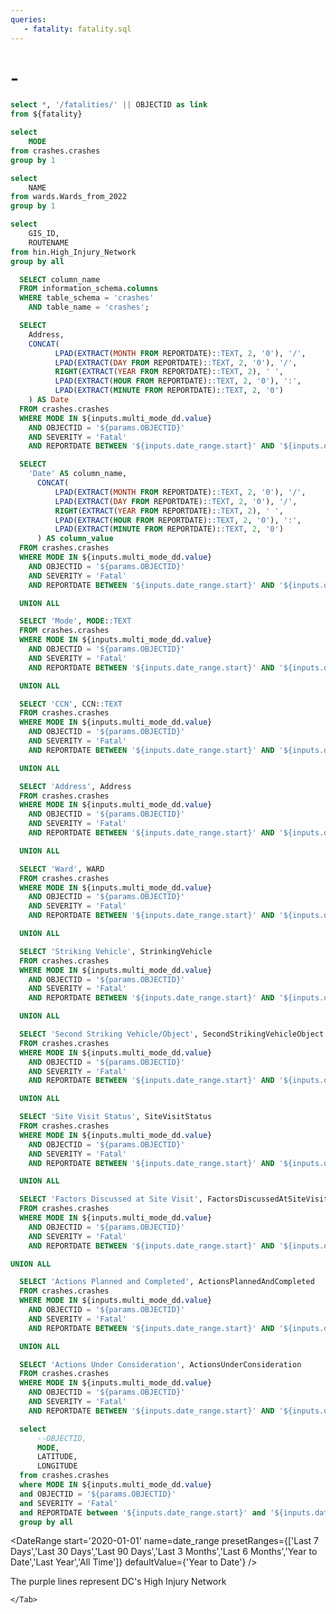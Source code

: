 ```yaml
---
queries:
   - fatality: fatality.sql
---
```


# <Value data={Tittle} column=Address/> - <Value data={Tittle} column=Date/>

```sql fatality_with_link
select *, '/fatalities/' || OBJECTID as link
from ${fatality}
```

```sql unique_mode
select 
    MODE
from crashes.crashes
group by 1
```

```sql unique_wards
select 
    NAME
from wards.Wards_from_2022
group by 1
```

```sql unique_hin
select 
    GIS_ID,
    ROUTENAME
from hin.High_Injury_Network
group by all
```

```sql columns
  SELECT column_name
  FROM information_schema.columns
  WHERE table_schema = 'crashes'
    AND table_name = 'crashes';
```

```sql Tittle
  SELECT 
    Address,
    CONCAT(
          LPAD(EXTRACT(MONTH FROM REPORTDATE)::TEXT, 2, '0'), '/', 
          LPAD(EXTRACT(DAY FROM REPORTDATE)::TEXT, 2, '0'), '/', 
          RIGHT(EXTRACT(YEAR FROM REPORTDATE)::TEXT, 2), ' ', 
          LPAD(EXTRACT(HOUR FROM REPORTDATE)::TEXT, 2, '0'), ':', 
          LPAD(EXTRACT(MINUTE FROM REPORTDATE)::TEXT, 2, '0')
    ) AS Date
  FROM crashes.crashes
  WHERE MODE IN ${inputs.multi_mode_dd.value}
    AND OBJECTID = '${params.OBJECTID}'
    AND SEVERITY = 'Fatal'
    AND REPORTDATE BETWEEN '${inputs.date_range.start}' AND '${inputs.date_range.end}'
```

```sql pivot_table
  SELECT 
    'Date' AS column_name, 
      CONCAT(
          LPAD(EXTRACT(MONTH FROM REPORTDATE)::TEXT, 2, '0'), '/', 
          LPAD(EXTRACT(DAY FROM REPORTDATE)::TEXT, 2, '0'), '/', 
          RIGHT(EXTRACT(YEAR FROM REPORTDATE)::TEXT, 2), ' ', 
          LPAD(EXTRACT(HOUR FROM REPORTDATE)::TEXT, 2, '0'), ':', 
          LPAD(EXTRACT(MINUTE FROM REPORTDATE)::TEXT, 2, '0')
      ) AS column_value
  FROM crashes.crashes
  WHERE MODE IN ${inputs.multi_mode_dd.value}
    AND OBJECTID = '${params.OBJECTID}'
    AND SEVERITY = 'Fatal'
    AND REPORTDATE BETWEEN '${inputs.date_range.start}' AND '${inputs.date_range.end}'

  UNION ALL

  SELECT 'Mode', MODE::TEXT
  FROM crashes.crashes
  WHERE MODE IN ${inputs.multi_mode_dd.value}
    AND OBJECTID = '${params.OBJECTID}'
    AND SEVERITY = 'Fatal'
    AND REPORTDATE BETWEEN '${inputs.date_range.start}' AND '${inputs.date_range.end}'

  UNION ALL

  SELECT 'CCN', CCN::TEXT
  FROM crashes.crashes
  WHERE MODE IN ${inputs.multi_mode_dd.value}
    AND OBJECTID = '${params.OBJECTID}'
    AND SEVERITY = 'Fatal'
    AND REPORTDATE BETWEEN '${inputs.date_range.start}' AND '${inputs.date_range.end}'

  UNION ALL

  SELECT 'Address', Address
  FROM crashes.crashes
  WHERE MODE IN ${inputs.multi_mode_dd.value}
    AND OBJECTID = '${params.OBJECTID}'
    AND SEVERITY = 'Fatal'
    AND REPORTDATE BETWEEN '${inputs.date_range.start}' AND '${inputs.date_range.end}'

  UNION ALL

  SELECT 'Ward', WARD
  FROM crashes.crashes
  WHERE MODE IN ${inputs.multi_mode_dd.value}
    AND OBJECTID = '${params.OBJECTID}'
    AND SEVERITY = 'Fatal'
    AND REPORTDATE BETWEEN '${inputs.date_range.start}' AND '${inputs.date_range.end}'

  UNION ALL

  SELECT 'Striking Vehicle', StrinkingVehicle
  FROM crashes.crashes
  WHERE MODE IN ${inputs.multi_mode_dd.value}
    AND OBJECTID = '${params.OBJECTID}'
    AND SEVERITY = 'Fatal'
    AND REPORTDATE BETWEEN '${inputs.date_range.start}' AND '${inputs.date_range.end}'

  UNION ALL

  SELECT 'Second Striking Vehicle/Object', SecondStrikingVehicleObject
  FROM crashes.crashes
  WHERE MODE IN ${inputs.multi_mode_dd.value}
    AND OBJECTID = '${params.OBJECTID}'
    AND SEVERITY = 'Fatal'
    AND REPORTDATE BETWEEN '${inputs.date_range.start}' AND '${inputs.date_range.end}'

  UNION ALL

  SELECT 'Site Visit Status', SiteVisitStatus
  FROM crashes.crashes
  WHERE MODE IN ${inputs.multi_mode_dd.value}
    AND OBJECTID = '${params.OBJECTID}'
    AND SEVERITY = 'Fatal'
    AND REPORTDATE BETWEEN '${inputs.date_range.start}' AND '${inputs.date_range.end}'

  UNION ALL

  SELECT 'Factors Discussed at Site Visit', FactorsDiscussedAtSiteVisit
  FROM crashes.crashes
  WHERE MODE IN ${inputs.multi_mode_dd.value}
    AND OBJECTID = '${params.OBJECTID}'
    AND SEVERITY = 'Fatal'
    AND REPORTDATE BETWEEN '${inputs.date_range.start}' AND '${inputs.date_range.end}'

UNION ALL

  SELECT 'Actions Planned and Completed', ActionsPlannedAndCompleted
  FROM crashes.crashes
  WHERE MODE IN ${inputs.multi_mode_dd.value}
    AND OBJECTID = '${params.OBJECTID}'
    AND SEVERITY = 'Fatal'
    AND REPORTDATE BETWEEN '${inputs.date_range.start}' AND '${inputs.date_range.end}'

  UNION ALL

  SELECT 'Actions Under Consideration', ActionsUnderConsideration
  FROM crashes.crashes
  WHERE MODE IN ${inputs.multi_mode_dd.value}
    AND OBJECTID = '${params.OBJECTID}'
    AND SEVERITY = 'Fatal'
    AND REPORTDATE BETWEEN '${inputs.date_range.start}' AND '${inputs.date_range.end}';
```

```sql incidents
  select
      --OBJECTID,
      MODE,
      LATITUDE,
      LONGITUDE
  from crashes.crashes
  where MODE IN ${inputs.multi_mode_dd.value}
  and OBJECTID = '${params.OBJECTID}'
  and SEVERITY = 'Fatal'
  and REPORTDATE between '${inputs.date_range.start}' and '${inputs.date_range.end}'
  group by all
```

<DateRange
  start='2020-01-01'
  name=date_range
  presetRanges={['Last 7 Days','Last 30 Days','Last 90 Days','Last 3 Months','Last 6 Months','Year to Date','Last Year','All Time']}
  defaultValue={'Year to Date'}
/>

<Dropdown
    data={unique_mode} 
    name=multi_mode_dd
    value=MODE
    title="Select Mode"
    multiple=true
    selectAllByDefault=true
/>

<!---
<ButtonGroup
    data={unique_mode}
    name=multi_mode
    value=MODE
    defaultValue="Driver"
/>
-->
<Tabs fullWidth=true>
    <Tab label="Placeholder 1">
    <Grid cols=2>
        <BaseMap
          height=445
          startingZoom=17
          title="Fatality Location"
          >
          <Points data={incidents} lat=LATITUDE long=LONGITUDE value=MODE pointName=MODE colorPalette={['#d62828']}/>
          <Areas data={unique_hin} geoJsonUrl='/High_Injury_Network.geojson' geoId=GIS_ID areaCol=GIS_ID borderColor=#9d00ff color=#1C00ff00/ ignoreZoom=true
          tooltip={[
            {id: 'ROUTENAME'}
          ]}
          />
        </BaseMap>
        <DataTable data={pivot_table} rows=all wrapTitles=true rowShading=true>
          <Column id=column_name title="Fatality Details" wrap=true/>
          <Column id=column_value title=" " wrap=true/>
        </DataTable>
        </Grid>
        <Note>
          The purple lines represent DC's High Injury Network
        </Note>
    </Tab>
    <Tab label="Placeholder 2">
 
    </Tab>
</Tabs>